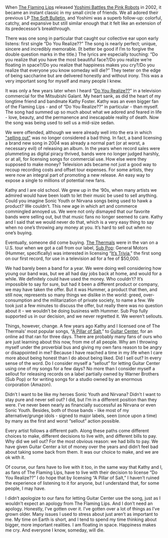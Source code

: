 When [The Flaming Lips](http://www.flaminglips.com/) released [Yoshimi Battles the Pink Robots](http://www.amoeba.com/yoshimi-battles-the-pink-robots-cd-the-flaming-lips/albums/866651/?code=ACEEdoTeiUw&gclid=CI2Nz6OAlc8CFdKIfgods4sLgA) in 2002, it became an instant classic in my small circle of friends. We all adored their previous LP [The Soft Bulletin](http://www.amoeba.com/the-soft-bulletin-lp-the-flaming-lips/albums/957821/), and Yoshimi was a superb follow-up: colorful, catchy, and expansive but still similar enough that it felt like an extension of its predecessor’s breakthrough. 

There was one song in particular that caught our collective ear upon early listens: first single “Do You Realize??” The song is nearly perfect; unique, sincere and incredibly memorable. (It better be good if I’m to forgive the double question marks in the title.) The lyrics are especially touching: “Do you realize that you have the most beautiful face?/Do you realize we’re floating in space?/Do you realize that happiness makes you cry?/Do you realize that everyone you know someday will die?” They teeter on the edge of being saccharine but are delivered honestly and without irony. This was a very important song for myself and many people I knew.

It was only a few years later when I heard “[Do You Realize??](https://youtu.be/lPXWt2ESxVY)” in a television commercial for the Mitsubishi Galant. My heart sank, as did the heart of my longtime friend and bandmate Kathy Foster. Kathy was an even bigger fan of the Flaming Lips - and of “Do You Realize??” in particular - than myself. The song had summed up so much about what we adored and feared in life - love, beauty, and the permanence and inescapable reality of death. Now the song was being used to sell us a mid-size sedan. 

We were offended, although we were already well into the era in which ["selling out"](https://youtu.be/s6zVUvmkyvA) was no longer considered a bad thing. In fact, a band licensing a brand new song in 2004 was already a normal part (or at worst, a necessary evil) of releasing an album. In the years when record sales were plummeting as digital piracy thrived, bands were no longer judged harshly, or at all, for licensing songs for commercial use. How else were they supposed to make money? Television ads became not just a good way to recoup recording costs and offset tour expenses. For some artists, they were now an integral part of promoting a new release. An easy way to expose a single to millions of potential new fans.

Kathy and I are old school. We grew up in the ‘90s, when many artists we admired would have been loath to let their music be used to sell anything. Could you imagine Sonic Youth or Nirvana songs being used to hawk a product? We couldn’t. This new age in which art and commerce commingled annoyed us. We were not only dismayed that our favorite bands were selling out, but that music fans no longer seemed to care. Kathy and I said that we would never do that, which is a very easy thing to say when no one’s throwing any money at you. It’s hard to sell out when no one’s buying.

Eventually, someone did come buying. [The Thermals](http://www.thethermals.com/) were in the van on a U.S. tour when we got a call from our label, [Sub Pop](http://www.subpop.com/): General Motors (Hummer, specifically) was interested in licensing “[It’s Trivia](https://www.youtube.com/watch?v=G1f-cHURqEE)," the first song on our first record, for use in a television ad for a fee of $50,000. 

We had barely been a band for a year. We were doing well considering how young our band was, but we all had day jobs back at home, and would for a while. We definitely could have used the money. Who couldn’t? It’s impossible to say for sure, but had it been a different product or company, we may have taken the offer. But it was Hummer, a product that then, and still now, represents so many things we dislike in the world: greed, over-consumption and the militarization of private society, to name a few. We took just a few minutes to discuss the offer, but really there was no question about it - we wouldn’t be doing business with Hummer. Sub Pop fully supported us in our decision, and we never regretted it. We weren’t sellouts.

Things, however, change. A few years ago Kathy and I licensed one of The Thermals’ most popular songs, “[A Pillar of Salt](https://youtu.be/HwgNMrs-i80),” to [Guitar Center](http://www.guitarcenter.com/), for an online ad that ran for three days. There are probably many fans of ours who are just learning about this now, from me of all people. Why am I throwing myself under the proverbial bus and giving my own fans reason to be angry or disappointed in me? Because I have reached a time in my life when I care more about being honest than I do about being liked. Did I sell out? In every sense of the word. Do I consider myself a “sellout” for letting Guitar Center using one of my songs for a few days? No more than I consider myself a sellout for releasing records on a label partially owned by Warner Brothers (Sub Pop) or for writing songs for a studio owned by an enormous corporation (Amazon).

Didn’t I want to be like my heroes Sonic Youth and Nirvana? Didn’t I want to stay pure and never sell out? I did, but I’m in a different position than they were. I’ve never been nearly as financially successful as Nirvana or even Sonic Youth. Besides, both of those bands - like most of my alternative/grunge idols - signed to major labels, seen (once upon a time) by many as the first and worst “sellout” action possible. 

Every artist follows a different path. Along these paths come different choices to make, different decisions to live with, and different bills to pay. Why did we sell out? For the most obvious reason: we had bills to pay. We have given Guitar Center a lot of money over the years and didn’t feel bad about taking some back from them. It was our choice to make, and we are ok with it.

Of course, our fans have to live with it too, in the same way that Kathy and I, as fans of The Flaming Lips, have to live with their decision to license “Do You Realize??” I do hope that by licensing “A Pillar of Salt,” I haven’t ruined the experience of listening to it for anyone, but I understand that, for some people, I may have. 

I didn’t apologize to our fans for letting Guitar Center use the song, just as I wouldn’t expect an apology from The Flaming Lips. And I don’t need an apology. Honestly, I’ve gotten over it. I’ve gotten over a lot of things as I’ve grown older. Many issues I used to stress about just aren’t as important to me. My time on Earth is short, and I tend to spend my time thinking about bigger, more important realities. I am floating in space. Happiness makes me cry. And everyone I know, someday, will die.

